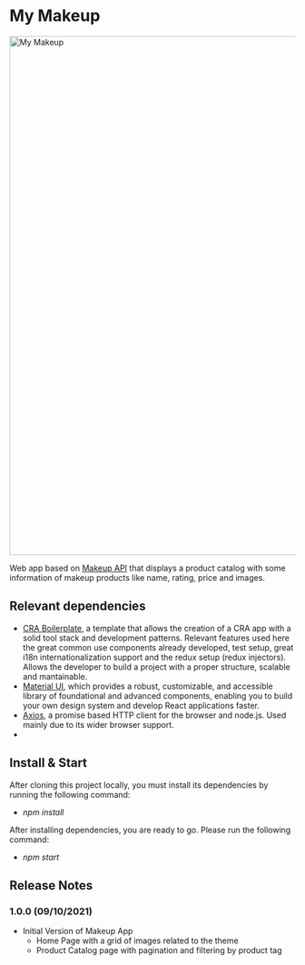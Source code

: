 # My Makeup

<img width="914" alt="My Makeup" src="https://makeup-api.herokuapp.com/assets/brushes-6d2ab84631ecd47ced4fa07c47eb37521eb61c5a525965dafaf308f21338aa44.png" align="center">

Web app based on <a href="https://makeup-api.herokuapp.com/">Makeup API</a> that displays a product catalog with some information of makeup products like name, rating, price and images.

## Relevant dependencies
- <a href="https://github.com/react-boilerplate/react-boilerplate-cra-template">CRA Boilerplate</a>, a template that allows the creation of a CRA app with a solid tool stack and development patterns. Relevant features used here the great common use components already developed, test setup, great i18n internationalization support and the redux setup (redux injectors). Allows the developer to build a project with a proper structure, scalable and mantainable.
- <a href="https://mui.com/">Material UI</a>, which provides a robust, customizable, and accessible library of foundational and advanced components, enabling you to build your own design system and develop React applications faster.
- <a href="https://github.com/axios/axios">Axios</a>, a promise based HTTP client for the browser and node.js. Used mainly due to its wider browser support. 
- 
## Install & Start
After cloning this project locally, you must install its dependencies by running the following command:
- _npm install_

After installing dependencies, you are ready to go. Please run the following command:
- _npm start_

## Release Notes

### 1.0.0 (09/10/2021)

- Initial Version of Makeup App
  - Home Page with a grid of images related to the theme
  - Product Catalog page with pagination and filtering by product tag
